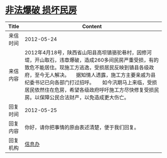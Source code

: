 # <a href="http://www.shangluo.gov.cn/zmhd/ldxxxx.jsp?urltype=leadermail.LeaderMailContentUrl&wbtreeid=1112&leadermailid=1212">非法爆破  损坏民房</a>
|Title|Content|
|:---:|---|
|来信时间|2012-05-24|
|来信内容|2012年4月18号，陕西省山阳县高坝镇骆驼巷村，因修河堤，开山取石，违章爆破，造成260多间民房严重受损，有的致危不能居住。现施工方逃逸，受损居民反映到镇县各级政府，至今无人解决。     据知情人透露，施工方主要亲戚为县纪委书记已向各部门打过招呼。      如今汛期马上来临，受损居民依然住在危房，希望各级政府呼吁施工方尽快修复受损民房。以保障公民合法财产，以免造成更大伤亡。|
|回复时间|2012-05-25|
|回复内容|你好，请你把事情的原由表述清楚，便于我们回复。|
|回复机构|<a href="../../categories/agencies/信息办.md">信息办</a>|
